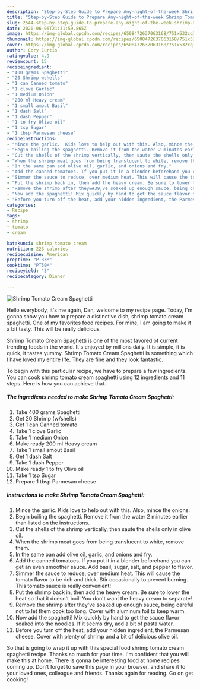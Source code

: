 ```yaml
---
description: "Step-by-Step Guide to Prepare Any-night-of-the-week Shrimp Tomato Cream Spaghetti"
title: "Step-by-Step Guide to Prepare Any-night-of-the-week Shrimp Tomato Cream Spaghetti"
slug: 2544-step-by-step-guide-to-prepare-any-night-of-the-week-shrimp-tomato-cream-spaghetti
date: 2020-06-06T21:31:59.865Z
image: https://img-global.cpcdn.com/recipes/6508472637063168/751x532cq70/shrimp-tomato-cream-spaghetti-recipe-main-photo.jpg
thumbnail: https://img-global.cpcdn.com/recipes/6508472637063168/751x532cq70/shrimp-tomato-cream-spaghetti-recipe-main-photo.jpg
cover: https://img-global.cpcdn.com/recipes/6508472637063168/751x532cq70/shrimp-tomato-cream-spaghetti-recipe-main-photo.jpg
author: Cory Curtis
ratingvalue: 4.9
reviewcount: 15
recipeingredient:
- "400 grams Spaghetti"
- "20 Shrimp wshells"
- "1 can Canned tomato"
- "1 clove Garlic"
- "1 medium Onion"
- "200 ml Heavy cream"
- "1 small amout Basil"
- "1 dash Salt"
- "1 dash Pepper"
- "1 to fry Olive oil"
- "1 tsp Sugar"
- "1 tbsp Parmesan cheese"
recipeinstructions:
- "Mince the garlic.  Kids love to help out with this. Also, mince the onions."
- "Begin boiling the spaghetti. Remove it from the water 2 minutes earlier than listed on the instructions."
- "Cut the shells of the shrimp vertically, then saute the shells only in olive oil."
- "When the shrimp meat goes from being translucent to white, remove them."
- "In the same pan add olive oil, garlic, and onions and fry."
- "Add the canned tomatoes. If you put it in a blender beforehand you can get an even smoother sauce. Add basil, sugar, salt, and pepper to flavor."
- "Simmer the sauce to reduce, over medium heat. This will cause the tomato flavor to be rich and thick. Stir occasionally to prevent burning. This tomato sauce is really convenient!"
- "Put the shrimp back in, then add the heavy cream. Be sure to lower the heat so that it doesn&#39;t boil! You don&#39;t want the heavy cream to separate!"
- "Remove the shrimp after they&#39;ve soaked up enough sauce, being careful not to let them cook too long. Cover with aluminum foil to keep warm."
- "Now add the spaghetti! Mix quickly by hand to get the sauce flavor soaked into the noodles. If it seems dry, add a bit of pasta water."
- "Before you turn off the heat, add your hidden ingredient, the Parmesan cheese. Cover with plenty of shrimp and a bit of delicious olive oil."
categories:
- Recipe
tags:
- shrimp
- tomato
- cream

katakunci: shrimp tomato cream 
nutrition: 223 calories
recipecuisine: American
preptime: "PT33M"
cooktime: "PT50M"
recipeyield: "3"
recipecategory: Dinner

---
```



![Shrimp Tomato Cream Spaghetti](https://img-global.cpcdn.com/recipes/6508472637063168/751x532cq70/shrimp-tomato-cream-spaghetti-recipe-main-photo.jpg)

Hello everybody, it's me again, Dan, welcome to my recipe page. Today, I'm gonna show you how to prepare a distinctive dish, shrimp tomato cream spaghetti. One of my favorites food recipes. For mine, I am going to make it a bit tasty. This will be really delicious.



Shrimp Tomato Cream Spaghetti is one of the most favored of current trending foods in the world. It's enjoyed by millions daily. It is simple, it is quick, it tastes yummy. Shrimp Tomato Cream Spaghetti is something which I have loved my entire life. They are fine and they look fantastic.


To begin with this particular recipe, we have to prepare a few ingredients. You can cook shrimp tomato cream spaghetti using 12 ingredients and 11 steps. Here is how you can achieve that.

<!--inarticleads1-->

##### The ingredients needed to make Shrimp Tomato Cream Spaghetti:

1. Take 400 grams Spaghetti
1. Get 20 Shrimp (w/shells)
1. Get 1 can Canned tomato
1. Take 1 clove Garlic
1. Take 1 medium Onion
1. Make ready 200 ml Heavy cream
1. Take 1 small amout Basil
1. Get 1 dash Salt
1. Take 1 dash Pepper
1. Make ready 1 to fry Olive oil
1. Take 1 tsp Sugar
1. Prepare 1 tbsp Parmesan cheese




<!--inarticleads2-->

##### Instructions to make Shrimp Tomato Cream Spaghetti:

1. Mince the garlic.  Kids love to help out with this. Also, mince the onions.
1. Begin boiling the spaghetti. Remove it from the water 2 minutes earlier than listed on the instructions.
1. Cut the shells of the shrimp vertically, then saute the shells only in olive oil.
1. When the shrimp meat goes from being translucent to white, remove them.
1. In the same pan add olive oil, garlic, and onions and fry.
1. Add the canned tomatoes. If you put it in a blender beforehand you can get an even smoother sauce. Add basil, sugar, salt, and pepper to flavor.
1. Simmer the sauce to reduce, over medium heat. This will cause the tomato flavor to be rich and thick. Stir occasionally to prevent burning. This tomato sauce is really convenient!
1. Put the shrimp back in, then add the heavy cream. Be sure to lower the heat so that it doesn&#39;t boil! You don&#39;t want the heavy cream to separate!
1. Remove the shrimp after they&#39;ve soaked up enough sauce, being careful not to let them cook too long. Cover with aluminum foil to keep warm.
1. Now add the spaghetti! Mix quickly by hand to get the sauce flavor soaked into the noodles. If it seems dry, add a bit of pasta water.
1. Before you turn off the heat, add your hidden ingredient, the Parmesan cheese. Cover with plenty of shrimp and a bit of delicious olive oil.




So that is going to wrap it up with this special food shrimp tomato cream spaghetti recipe. Thanks so much for your time. I'm confident that you will make this at home. There is gonna be interesting food at home recipes coming up. Don't forget to save this page in your browser, and share it to your loved ones, colleague and friends. Thanks again for reading. Go on get cooking!
